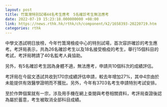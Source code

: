 ```yaml
---
layout: post
title: 竹篙灣特別試場44名考生應考　5名確診考生無法應考
date: 2022-07-19 15:23:18.000000000 +08:00
link: https://news.rthk.hk/rthk/ch/component/k2/1658393-20220719.htm
categories: rthk
---
```


中學文憑試明日放榜，今年竹篙灣檢疫中心的特別試場，首次容許確診的考生應考。考評局表示，共為26名確診考生以及18名接受檢疫的考生，舉行15個科目的考試，考評局聘請了40名監考人員協助。

另外，有5名確診考生因為身體不適，無法應考，申請共10個科次的成績評估。

考評局在今屆文憑試共收到170宗成績評估申請，較去年增加27%，其中4宗由於未能提供有效醫學證明而不獲批。另外，今年有3703名考生申請特別考試安排。

至於作弊個案就有一宗，涉及用手機在網上查閱與考卷相關資料，考評局查證後認為屬於蓄意，考生被取消全部科目成績。
